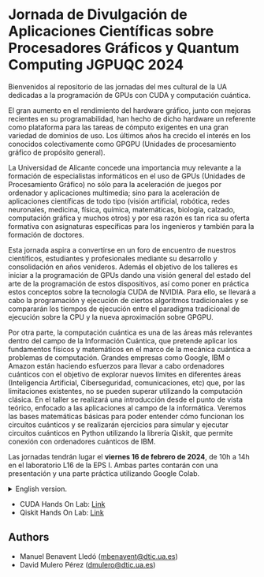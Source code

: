 # Jornada de Divulgación de Aplicaciones Científicas sobre Procesadores Gráficos y Quantum Computing JGPUQC 2024
Bienvenidos al repositorio de las jornadas del mes cultural de la UA dedicadas a la programación de GPUs con CUDA y computación cuántica.

El gran aumento en el rendimiento del hardware gráfico, junto con mejoras recientes en su programabilidad, han hecho de dicho hardware un referente como plataforma para las tareas de cómputo exigentes en una gran variedad de dominios de uso. Los últimos años ha crecido el interés en los conocidos colectivamente como GPGPU (Unidades de procesamiento gráfico de propósito general).

La Universidad de Alicante concede una importancia muy relevante a la formación de especialistas informáticos en el uso de GPUs (Unidades de Procesamiento Gráfico) no sólo para la aceleración de juegos por ordenador y aplicaciones multimedia; sino para la aceleración de aplicaciones científicas de todo tipo (visión artificial, robótica, redes neuronales, medicina, física, química, matemáticas, biología, calzado, computación gráfica y muchos otros) y por esa razón es tan rica su oferta formativa con asignaturas específicas para los ingenieros y también para la formación de doctores.

Esta jornada aspira a convertirse en un foro de encuentro de nuestros científicos, estudiantes y profesionales mediante su desarrollo y consolidación en años venideros. Además el objetivo de los talleres es iniciar a la programación de GPUs dando una visión general del estado del arte de la programación de estos dispositivos, así como poner en práctica estos conceptos sobre la tecnología CUDA de NVIDIA. Para ello, se llevará a cabo la programación y ejecución de ciertos algoritmos tradicionales y se compararán los tiempos de ejecución entre el paradigma tradicional de ejecución sobre la CPU y la nueva aproximación sobre GPGPU.

Por otra parte, la computación cuántica es una de las áreas más relevantes dentro del campo de la Información Cuántica, que pretende aplicar los fundamentos físicos y matemáticos en el marco de la mecánica cuántica a problemas de computación. Grandes empresas como Google, IBM o Amazon están haciendo esfuerzos para llevar a cabo ordenadores cuánticos con el objetivo de explorar nuevos límites en diferentes áreas (Inteligencia Artificial, Ciberseguridad, comunicaciones, etc) que, por las limitaciones existentes, no se pueden superar utilizando la computación clásica. En el taller se realizará una introducción desde el punto de vista teórico, enfocado a las aplicaciones al campo de la informática. Veremos las bases matemáticas básicas para poder entender cómo funcionan los circuitos cuánticos y se realizarán ejercicios para simular y ejecutar circuitos cuánticos en Python utilizando la librería Qiskit, que permite conexión con ordenadores cuánticos de IBM.

Las jornadas tendrán lugar el **viernes 16 de febrero de 2024**, de 10h a 14h en el laboratorio L16 de la EPS I. Ambas partes contarán con una presentación y una parte práctica utilizando Google Colab.

<details ><summary>English version. </summary><p>
Welcome to the repository of the UA Cultural Month conference on GPU programming with CUDA and quantum computing.

The huge increase in the performance of graphics hardware, coupled with recent improvements in its programmability, has made such hardware a benchmark as a platform for demanding computational tasks in a wide variety of usage domains. In recent years there has been a growing interest in what are collectively known as GPGPUs (General Purpose Graphics Processing Units).

The University of Alicante attaches great importance to the training of computer specialists in the use of GPUs (Graphics Processing Units) not only for the acceleration of computer games and multimedia applications, but for the acceleration of scientific applications of all kinds (computer vision, robotics, neural networks, medicine, physics, chemistry, mathematics, biology, footwear, computer graphics and many others) and for that reason its training offer is so rich with specific subjects for engineers and also for the training of doctors.

This workshop aims to become a meeting forum for our scientists, students and professionals through its development and consolidation in the years to come. In addition, the aim of the workshops is to introduce GPU programming by giving an overview of the state of the art of programming these devices, as well as to put these concepts into practice on NVIDIA's CUDA technology. For this, the programming and execution of certain traditional algorithms will be carried out and the execution times between the traditional paradigm of execution on the CPU and the new approach on GPGPU will be compared.

On the other hand, quantum computing is one of the most relevant areas within the field of Quantum Information, which aims to apply the physical and mathematical foundations in the framework of quantum mechanics to computational problems. Large companies such as Google, IBM or Amazon are making efforts to carry out quantum computers with the aim of exploring new limits in different areas (Artificial Intelligence, Cybersecurity, communications, etc) that, due to existing limitations, cannot be overcome using classical computing. The workshop will provide an introduction from a theoretical point of view, focused on applications to the field of computer science. We will see the basic mathematical basis to understand how quantum circuits work and we will perform exercises to simulate and execute quantum circuits in Python using the Qiskit library, which allows connection with IBM quantum computers.

The conference will take place on **Friday, February 16, 2024**, from 10h to 14h in the laboratory L16 of the EPS I. Both parts will have a presentation and a practical part using Google Colab.

</details>

- CUDA Hands On Lab: [Link]()
- Qiskit Hands On Lab: [Link]()

## Authors
- Manuel Benavent Lledó ([mbenavent@dtic.ua.es](mailto:mbenavent@dtic.ua.es))
- David Mulero Pérez ([dmulero@dtic.ua.es](mailto:dmulero@dtic.ua.es))
